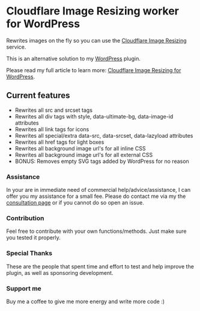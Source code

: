 # Cloudflare Image Resizing worker for WordPress
 Rewrites images on the fly so you can use the [Cloudflare Image Resizing](https://blog.cloudflare.com/announcing-cloudflare-image-resizing-simplifying-optimal-image-delivery/) service.

 This is an alternative solution to my [WordPress](https://github.com/Mecanik/cloudflare-image-resizing) plugin.

 Please read my full article to learn more: [Cloudflare Image Resizing for WordPress](https://mecanik.dev/en/posts/cloudflare-image-resizing-for-wordpress/).
 
## Current features
* Rewrites all src and srcset tags
* Rewrites all div tags with style, data-ultimate-bg, data-image-id attributes
* Rewrites all link tags for icons
* Rewrites all special/extra data-src, data-srcset, data-lazyload attributes
* Rewrites all href tags for light boxes
* Rewrites all background image url's for all inline CSS
* Rewrites all background image url's for all external CSS
* BONUS: Removes empty SVG tags added by WordPress for no reason

### Assistance
 In your are in immediate need of commercial help/advice/assistance, I can offer you my assistance for a small fee.
 Please do contact me via my the [consultation page](https://mecanik.dev/en/consulting/) or if you cannot do so open an issue.

### Contribution
 Feel free to contribute with your own functions/methods. Just make sure you tested it properly.

### Special Thanks
 These are the people that spent time and effort to test and help improve the plugin, as well as sponsoring development.
 
### Support me
 Buy me a coffee to give me more energy and write more code :)
